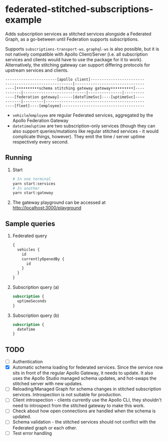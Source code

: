 # federated-stitched-subscriptions-example

Adds subscription services as stitched services alongside a Federated Graph, as a go-between until Federation supports subscriptions.

Supports `subscriptions-transport-ws`. `graphql-ws` is also possible, but it is not natively compatible with Apollo Client/Server
(i.e. all subscription services and clients would have to use the package for it to work). Alternatively, the stitching gateway can
support differing protocols for upstream services and clients.

```
-----------------------[apollo client]------------------------
------------------------------|-------------------------------
----[••••••••••schema stitching gateway gateway••••••••••]----
-------|----------------------------|---------------|---------
----[federation gateway]------[dateTimeSvc]----[uptimeSvc]----
-------|---------|--------------------------------------------
----[fleet]----[employee]-------------------------------------
```

- `vehicle`/`employee` are regular Federated services, aggregated by the Apollo Federation Gateway
- `datetime`/`uptime` are two subscription-only services (though they can also support queries/mutations like regular stitched services - it would complicate things, however). They emit the time / server uptime respectively every second.

## Running

1. Start

    ```sh
    # In one terminal
    yarn start:services
    # In another
    yarn start:gateway
    ```

2. The gateway playground can be accessed at <http://localhost:3000/playground>

## Sample queries

1. Federated query

    ```graphql
    {
      vehicles {
        id
        currentlyOpenedBy {
          id
        }
      }
    }

    ```

2. Subscription query (a)

    ```graphql
    subscription {
      uptimeSeconds
    }
    ```

3. Subscription query (b)

    ```graphql
    subscription {
      dateTime
    }
    ```

## TODO

- [ ] Authentication
- [x] Automatic schema loading for federated services. Since the service now sits in front of the regular Apollo Gateway, it needs to update. It also uses the Apollo Studio managed schema updates, and hot-swaps the stitched server with new updates.
- [ ] Reloading/Managed Graph for schema changes in stitched subscription services. Introspection is not suitable for production.
- [ ] Client introspection - clients currently use the Apollo CLI, they shouldn't need to introspect from the stitched gateway to make this work.
- [ ] Check about how open connections are handled when the schema is updated.
- [ ] Schema validation - the stitched services should not conflict with the Federated graph or each other.
- [ ] Test error handling
